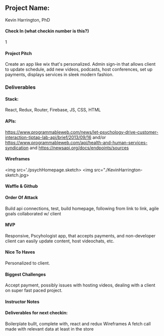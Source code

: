## Project Name:
Kevin Harrington, PhD

#### Check In (what checkin number is this?)
1

#### Project Pitch
Create an app like wix that's personalized.  Admin sign-in that allows client to update schedule, add new videos, podcasts, host conferences, set up payments, displays services in sleek modern fashion.

### Deliverables

#### Stack:
React, Redux, Router, Firebase, JS, CSS, HTML

#### APIs:
https://www.programmableweb.com/news/let-psychology-drive-customer-interaction-tiptap-lab-api/brief/2013/09/16 
and/or
https://www.programmableweb.com/api/health-and-human-services-syndication
and 
https://newsapi.org/docs/endpoints/sources

#### Wireframes
<img src='./psychHomepage.sketch>
<img src="./KevinHarrington-sketch.jpg>

#### Waffle & Github

#### Order Of Attack
Build api connections, test, build homepage, following from link to link, agile goals collaborated w/ client

#### MVP
Responsive, Pscyhologist app, that accepts payments, and non-developer client can easily update content, host videochats, etc.

#### Nice To Haves
Personalized to client. 


#### Biggest Challenges
Accept payment, possibly issues with hosting videos, dealing with a client on super fast paced project. 

#### Instructor Notes

#### Deliverables for next checkin:
Boilerplate bullt, complete with, react and redux 
Wireframes
A fetch call made with relevant data at least in the store
